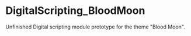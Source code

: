 # DigitalScripting_BloodMoon
Unfinished Digital scripting module prototype for the theme "Blood Moon".
